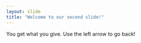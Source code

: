 ```yaml
---
layout: slide
title: "Welcome to our second slide!"
---
```

You get what you give.
Use the left arrow to go back!
